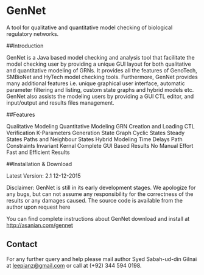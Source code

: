 # GenNet
A tool for qualitative and quantitative model checking of biological regulatory networks.

##Introduction

GenNet is a Java based model checking and analysis tool that facilitate the model checking user by providing a unique GUI layout for both qualitative and quantitative modeling of GRNs. It provides all the features of GenoTech, SMBioNet and HyTech model checking tools. Furthermore, GenNet provides many additional features i.e. unique graphical user interface, automatic parameter filtering and listing, custom state graphs and hybrid models etc. GenNet also assists the modeling users by providing a GUI CTL editor, and input/output and results files management.

##Features

Qualitative Modeling
Quantitative Modeling
GRN Creation and Loading
CTL Verification
K-Parameters Generation
State Graph
Cyclic States
Steady States
Paths and Neighbour States
Hybrid Modeling
Time Delays
Path Constraints
Invariant Kernal
Complete GUI Based Results
No Manual Effort
Fast and Efficient Results

##Installation & Download

Latest Version: 2.1 12-12-2015

Disclaimer: GenNet is still in its early development stages. We apologize for any bugs, but can not assume any responsibility for the correctness of the results or any damages caused. The source code is available from the author upon request here 

You can find complete instructions about GenNet download and install at http://asanian.com/gennet

## Contact

For any further query and help please mail author Syed Sabah-ud-din Gilnai at leepianz@gmail.com or call at (+92) 344 594 0198.
